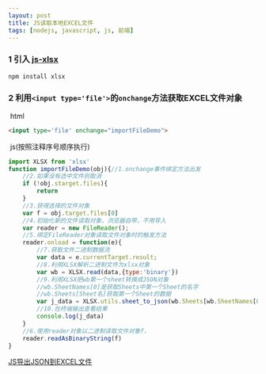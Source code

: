 ```yaml
---
layout: post
title: JS读取本地EXCEL文件
tags: [nodejs, javascript, js, 前端]
---
```


### 1 引入 **[js-xlsx](https://github.com/SheetJS/js-xlsx)**

```cmd
npm install xlsx
```

### 2 利用`<input type='file'>`的`onchange`方法获取EXCEL文件对象

&nbsp;html
```html
<input type='file' onchange="importFileDemo">
```

&nbsp;js(按照注释序号顺序执行)
```js
import XLSX from 'xlsx'
function importFileDemo(obj){//1.onchange事件绑定方法出发
    //2.如果没有选中文件则取消
    if (!obj.starget.files){
        return
    }
    //3.获得选择的文件对象
    var f = obj.target.files[0]
    //4.初始化新的文件读取对象，浏览器自带，不用导入
    var reader = new FileReader();
    //5.绑定FileReader对象读取文件对象时的触发方法
    reader.onload = function(e){
        //7.获取文件二进制数据流
        var data = e.currentTarget.result;
        //8.利用XLSX解析二进制文件为xlsx对象
        var wb = XLSX.read(data,{type:'binary'})
        //9.利用XLSX把wb第一个sheet转换成JSON对象
        //wb.SheetNames[0]是获取Sheets中第一个Sheet的名字
		//wb.Sheets[Sheet名]获取第一个Sheet的数据
        var j_data = XLSX.utils.sheet_to_json(wb.Sheets[wb.SheetNames[0]])
        //10.在终端输出查看结果
        console.log(j_data)
    }
    //6.使用reader对象以二进制读取文件对象f，
    reader.readAsBinaryString(f)
}
```

[JS导出JSON到EXCEL文件](http://www.qinluo1023.com/2019/07/04/JS%E5%AF%BC%E5%87%BAJSON%E5%88%B0EXCEL%E6%96%87%E4%BB%B6.html)